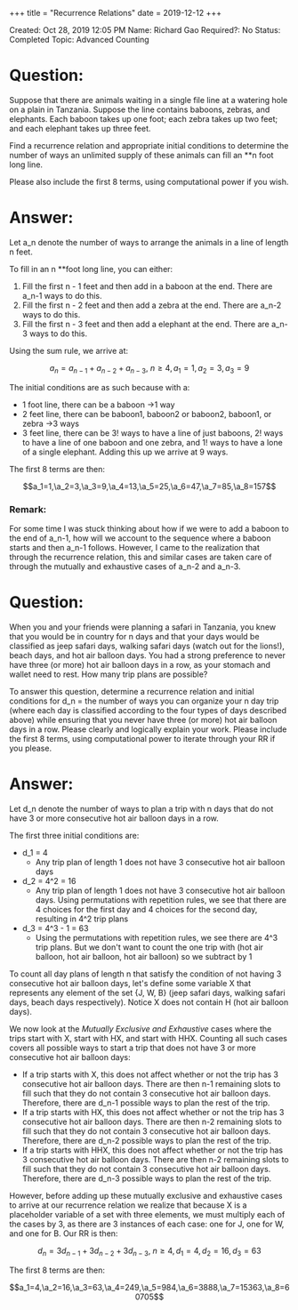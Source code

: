 +++
title = "Recurrence Relations"
date = 2019-12-12
+++


Created: Oct 28, 2019 12:05 PM
Name: Richard Gao
Required?: No
Status: Completed
Topic: Advanced Counting

# Question:

Suppose that there are animals waiting in a single file line at a watering hole on a plain in Tanzania. Suppose the line contains baboons, zebras, and elephants. Each baboon takes up one foot; each zebra takes up two feet; and each elephant takes up three feet.

Find a recurrence relation and appropriate initial conditions to determine the number of ways an unlimited supply of these animals can fill an **n foot long line.

Please also include the first 8 terms, using computational power if you wish.

# Answer:

Let a_n denote the number of ways to arrange the animals in a line of length n feet.

To fill in an n **foot long line, you can either:

1. Fill the first n - 1 feet and then add in a baboon at the end. There are a_n-1 ways to do this.
2. Fill the first n - 2 feet and then add a zebra at the end. There are a_n-2 ways to do this.
3. Fill the first n - 3 feet and then add a elephant at the end. There are a_n-3 ways to do this.

Using the sum rule, we arrive at:

$$a_n = a_{n-1} + a_{n-2} + a_{n-3}, \ n\geq4, a_1=1, a_2=3,a_3=9$$

The initial conditions are as such because with a:

- 1 foot line, there can be a baboon →1 way
- 2 feet line, there can be baboon1, baboon2 or baboon2, baboon1, or zebra →3 ways
- 3 feet line, there can be 3! ways to have a line of just baboons, 2! ways to have a line of one baboon and one zebra, and 1! ways to have a lone of a single elephant. Adding this up we arrive at 9 ways.

The first 8 terms are then:

$$a_1=1,\a_2=3,\a_3=9,\a_4=13,\a_5=25,\a_6=47,\a_7=85,\a_8=157$$

### Remark:

For some time I was stuck thinking about how if we were to add a baboon to the end of a_n-1, how will we account to the sequence where a baboon starts and then a_n-1 follows. However, I came to the realization that through the recurrence relation, this and similar cases are taken care of through the mutually and exhaustive cases of a_n-2 and a_n-3.

# Question:

When you and your friends were planning a safari in Tanzania, you knew that you would be in country for n days and that your days would be classified as jeep safari days, walking safari days (watch out for the lions!), beach days, and hot air balloon days. You had a strong preference to never have three (or more) hot air balloon days in a row, as your stomach and wallet need to rest. How many trip plans are possible?

To answer this question, determine a recurrence relation and initial conditions for d_n = the number of ways you can organize your n day trip (where each day is classified according to the four types of days described above) while ensuring that you never have three (or more) hot air balloon days in a row. Please clearly and logically explain your work. Please include the first 8 terms, using computational power to iterate through your RR if you please.

# Answer:

Let d_n denote the number of ways to plan a trip with n days that do not have 3 or more consecutive hot air balloon days in a row.

The first three initial conditions are:

- d_1 = 4
    - Any trip plan of length 1 does not have 3 consecutive hot air balloon days
- d_2 = 4^2 = 16
    - Any trip plan of length 1 does not have 3 consecutive hot air balloon days. Using permutations with repetition rules, we see that there are 4 choices for the first day and 4 choices for the second day, resulting in 4^2 trip plans
- d_3 = 4^3 - 1 = 63
    - Using the permutations with repetition rules, we see there are 4^3 trip plans. But we don't want to count the one trip with (hot air balloon, hot air balloon, hot air balloon) so we subtract by 1

To count all day plans of length n that satisfy the condition of not having 3 consecutive hot air balloon days, let's define some variable X that represents any element of the set {J, W, B} (jeep safari days, walking safari days, beach days respectively). Notice X does not contain H (hot air balloon days).

We now look at the *Mutually Exclusive and Exhaustive* cases where the trips start with X, start with HX, and start with HHX. Counting all such cases covers all possible ways to start a trip that does not have 3 or more consecutive hot air balloon days:

- If a trip starts with X, this does not affect whether or not the trip has 3 consecutive hot air balloon days. There are then n-1 remaining slots to fill such that they do not contain 3 consecutive hot air balloon days. Therefore, there are d_n-1 possible ways to plan the rest of the trip.
- If a trip starts with HX, this does not affect whether or not the trip has 3 consecutive hot air balloon days. There are then n-2 remaining slots to fill such that they do not contain 3 consecutive hot air balloon days. Therefore, there are d_n-2 possible ways to plan the rest of the trip.
- If a trip starts with HHX, this does not affect whether or not the trip has 3 consecutive hot air balloon days. There are then n-2 remaining slots to fill such that they do not contain 3 consecutive hot air balloon days. Therefore, there are d_n-3 possible ways to plan the rest of the trip.

However, before adding up these mutually exclusive and exhaustive cases to arrive at our recurrence relation we realize that because X is a placeholder variable of a set with three elements, we must multiply each of the cases by 3, as there are 3 instances of each case: one for J, one for W, and one for B. Our RR is then:

$$d_n=3d_{n-1}+3d_{n-2}+3d_{n-3}, \ n\ge4, d_1=4,d_2=16,d_3=63$$

The first 8 terms are then:

$$a_1=4,\a_2=16,\a_3=63,\a_4=249,\a_5=984,\a_6=3888,\a_7=15363,\a_8=60705$$
